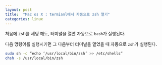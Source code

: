 ```yaml
---
layout: post
title:  "Mac os X : termianl에서 자동으로 zsh 열기"
categories: linux
---
```


처음에 zsh를 세팅 해도, 터미널을 열면 자동으로 `bash`가 실행된다.

다음 명령어를 실행시키면 그 다음부터 터미널을 열었을 때 자동으로 `zsh`가 실행된다.

```bash
sudo sh -c “echo ‘/usr/local/bin/zsh’ >> /etc/shells”
chsh -s /usr/local/bin/zsh
```
